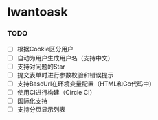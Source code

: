 # Iwantoask

### TODO
- [ ] 根据Cookie区分用户
- [ ] 自动为用户生成用户名（支持中文）
- [ ] 支持对问题的Star
- [ ] 提交表单时进行参数校验和错误提示
- [ ] 支持BaseUrl在环境变量配置（HTML和Go代码中）
- [ ] 使用CI进行构建（Circle CI）
- [ ] 国际化支持
- [ ] 支持分页显示列表
